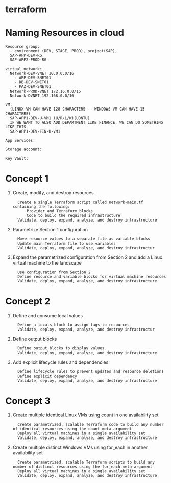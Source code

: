 # terraform

# Naming Resources in cloud

    Resource group:
      - environment (DEV, STAGE, PROD), project(SAP), 
      SAP-APP-DEV-RG
      SAP-APP2-PROD-RG
      
    virtual network:
      Network-DEV-VNET 10.0.0.0/16
        - APP-DEV-SNET01
        - DB-DEV-SNET01
        - PAZ-DEV-SNET01
      Network-PROD-VNET 172.16.0.0/16
      Network-DVNET 192.168.0.0/16
          
    VM:
      (LINUX VM CAN HAVE 128 CHARACTERS -- WINDOWS VM CAN HAVE 15 CHARACTERS)
      SAP-APP1-DEV-U-VM1 (U/R/L/W)(UBNTU)
      IF WE WANT TO ALSO ADD DEPARTMENT LIKE FINANCE, WE CAN DO SOMETHING LIKE THIS
      SAP-APP1-DEV-FIN-U-VM1  
      
    App Services:
    
    Storage account:
    
    Key Vault:

# Concept 1

1.  Create, modify, and destroy resources.
  
          Create a single Terraform script called network-main.tf containing the following:
              Provider and Terraform blocks
              Code to build the required infrastructure
          Validate, deploy, expand, analyze, and destroy infrastructure
    
2.  Parametrize Section 1 configuration

          Move resource values to a separate file as variable blocks
          Update main Terraform file to use variables
          Validate, deploy, expand, analyze, and destroy infrastructur
    
3.  Expand the parametrized configuration from Section 2 and add a Linux virtual machine to the landscape

          Use configuration from Section 2
          Define resource and variable blocks for virtual machine resources
          Validate, deploy, expand, analyze, and destroy infrastructure

# Concept 2

1.  Define and consume local values
   
          Define a locals block to assign tags to resources
          Validate, deploy, expand, analyze, and destroy infrastructur
    
2.  Define output blocks

          Define output blocks to display values
          Validate, deploy, expand, analyze, and destroy infrastructure  
   
3.  Add explicit lifecycle rules and dependencies

          Define lifecycle rules to prevent updates and resource deletions
          Define explicit dependency
          Validate, deploy, expand, analyze, and destroy infrastructure


  
# Concept 3

1.  Create multiple identical Linux VMs using count in one availability set
   
          Create parametrized, scalable Terraform code to build any number of identical resources using the count meta-argument
          Deploy all virtual machines in a single availability set
          Validate, deploy, expand, analyze, and destroy infrastructure
        
3.  Create multiple distinct Windows VMs using for_each in another availability set

          Create parametrized, scalable Terraform scripts to build any number of distinct resources using the for_each meta-argument
          Deploy all virtual machines in a single availability set
          Validate, deploy, expand, analyze, and destroy infrastructure
